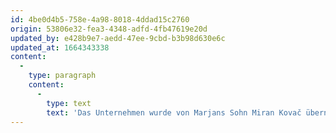 ```yaml
---
id: 4be0d4b5-758e-4a98-8018-4ddad15c2760
origin: 53806e32-fea3-4348-adfd-4fb47619e20d
updated_by: e428b9e7-aedd-47ee-9cbd-b3b98d630e6c
updated_at: 1664343338
content:
  -
    type: paragraph
    content:
      -
        type: text
        text: 'Das Unternehmen wurde von Marjans Sohn Miran Kovač übernommen, der organisatorische Verbesserungen im Unternehmen einführte und den Arbeitsprozess optimierte. Er begann mit Projekten im Ausland, wie z.B. die Ausstattung von Kreuzfahrtschiffen, Superyachten und Bohrinseln. Damit begann sich das Unternehmen auf dem breiteren europäischen Markt zu etablieren.'
---
```

